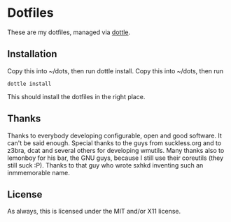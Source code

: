 Dotfiles
========

These are my dotfiles, managed via [dottle](https://www.github.com/ludat/dottle).

Installation
------------

Copy this into ~/dots, then run dottle install.
Copy this into ~/dots, then run

	dottle install

This should install the dotfiles in the right place.

Thanks
------

Thanks to everybody developing configurable, open and good
software. It can't be said enough.
Special thanks to the guys from suckless.org and to z3bra,
dcat and several others for developing wmutils.
Many thanks also to lemonboy for his bar, the GNU guys,
because I still use their coreutils (they still suck :P).
Thanks to that guy who wrote sxhkd inventing such an
inmmemorable name.

License
-------

As always, this is licensed under the MIT and/or X11 license.
